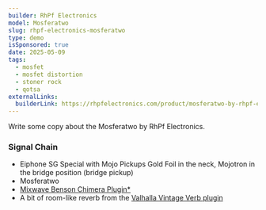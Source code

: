 ```yaml
---
builder: RhPf Electronics
model: Mosferatwo
slug: rhpf-electronics-mosferatwo
type: demo
isSponsored: true
date: 2025-05-09
tags:
  - mosfet
  - mosfet distortion
  - stoner rock
  - qotsa
externalLinks:
  builderLink: https://rhpfelectronics.com/product/mosferatwo-by-rhpf-electronics-mosfet-overdrive-pedal/
---
```


Write some copy about the Mosferatwo by RhPf Electronics.

### Signal Chain

- Eiphone SG Special with Mojo Pickups Gold Foil in the neck, Mojotron in the bridge position (bridge pickup)
- Mosferatwo
- [Mixwave Benson Chimera Plugin*](https://sweetwater.sjv.io/B0N2PL)
- A bit of room-like reverb from the [Valhalla Vintage Verb plugin](https://valhalladsp.com/shop/reverb/valhalla-vintage-verb/)

